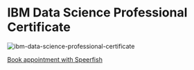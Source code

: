 # IBM Data Science Professional Certificate

![ibm-data-science-professional-certificate](https://github.com/user-attachments/assets/c6ced33a-f3b6-4d48-8794-d54a4b86b984)

[Book appointment with Speerfish](https://speerfish-denver.square.site/s/appointments)
